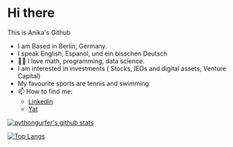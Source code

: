 # Hi there 

This is Anika's Github

- I am Based in Berlin, Germany.
- I speak English, Espanol, und ein bisschen Deutsch 
- :woman_scientist:  I love math, programming, data science. 
- I am interested in investments ( Stocks, IEOs and digital assets, Venture Capital) 
- My favourite sports are tennis and swimming
- 📫   How to find me: 
  -  [Linkedin](https://www.linkedin.com/in/anikarosenzuaig/)
  - [Yat](https://y.at/%F0%9F%94%AC%F0%9F%92%BB%E2%9A%A1%F0%9F%8D%92/go)


[![pythongurfer's github stats](https://github-readme-stats.vercel.app/api?username=pythongurfer&count_private=true&show_icons=true&theme=radical&hide_rank=false)](https://github.com/anuraghazra/github-readme-stats)

[![Top Langs](https://github-readme-stats.vercel.app/api/top-langs/?username=pythongurfer)](https://github.com/pythongurfer/github-readme-stats)
